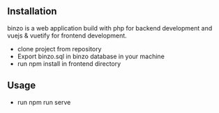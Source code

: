 ## Installation

binzo is a web application build with php for backend development and vuejs & vuetify for frontend development.

- clone project from repository
- Export binzo.sql in binzo database in your machine
- run npm install in frontend directory

## Usage
- run npm run serve
